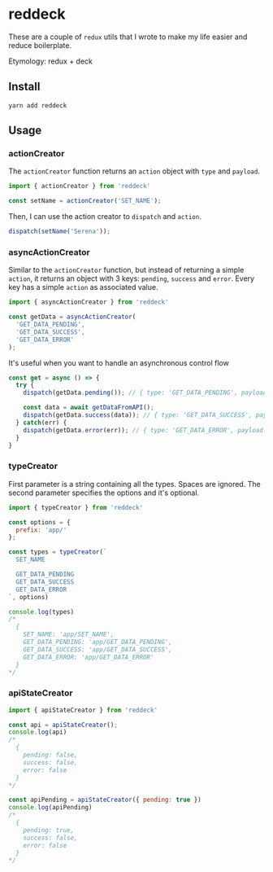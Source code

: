 # reddeck

These are a couple of `redux` utils that I wrote to make my life easier and reduce boilerplate.

Etymology: redux + deck

## Install
```
yarn add reddeck
```

## Usage
### actionCreator
The `actionCreator` function returns an `action` object with `type` and `payload`.
```js
import { actionCreator } from 'reddeck'

const setName = actionCreator('SET_NAME');
```

Then, I can use the action creator to `dispatch` and `action`.
```js
dispatch(setName('Serena'));
```

### asyncActionCreator
Similar to the `actionCreator` function, but instead of returning a simple `action`, it returns an object with 3 keys: `pending`, `success` and `error`.
Every key has a simple `action` as associated value.
```js
import { asyncActionCreator } from 'reddeck'

const getData = asyncActionCreator(
  'GET_DATA_PENDING',
  'GET_DATA_SUCCESS',
  'GET_DATA_ERROR'
);
```
It's useful when you want to handle an asynchronous control flow
```js
const get = async () => {
  try {
    dispatch(getData.pending()); // { type: 'GET_DATA_PENDING', payload: {} }

    const data = await getDataFromAPI();
    dispatch(getData.success(data)); // { type: 'GET_DATA_SUCCESS', payload: data }
  } catch(err) {
    dispatch(getData.error(err)); // { type: 'GET_DATA_ERROR', payload: data }
  }
}
```

### typeCreator
First parameter is a string containing all the types. Spaces are ignored.
The second parameter specifies the options and it's optional.
```js
import { typeCreator } from 'reddeck'

const options = {
  prefix: 'app/'
};

const types = typeCreator(`
  SET_NAME

  GET_DATA_PENDING
  GET_DATA_SUCCESS
  GET_DATA_ERROR
`, options)

console.log(types)
/*
  {
    SET_NAME: 'app/SET_NAME',
    GET_DATA_PENDING: 'app/GET_DATA_PENDING',
    GET_DATA_SUCCESS: 'app/GET_DATA_SUCCESS',
    GET_DATA_ERROR: 'app/GET_DATA_ERROR'
  }
*/
```

### apiStateCreator
```js
import { apiStateCreator } from 'reddeck'

const api = apiStateCreator();
console.log(api)
/*
  {
    pending: false,
    success: false,
    error: false
  }
*/

const apiPending = apiStateCreator({ pending: true })
console.log(apiPending)
/*
  {
    pending: true,
    success: false,
    error: false
  }
*/
```
